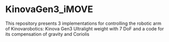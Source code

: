 # KinovaGen3_iMOVE
This repository presents 3 implementations for controlling the robotic arm of Kinovarobotics: Kinova Gen3 Ultralight weight with 7 DoF and a code for its compensation of gravity and Coriolis
